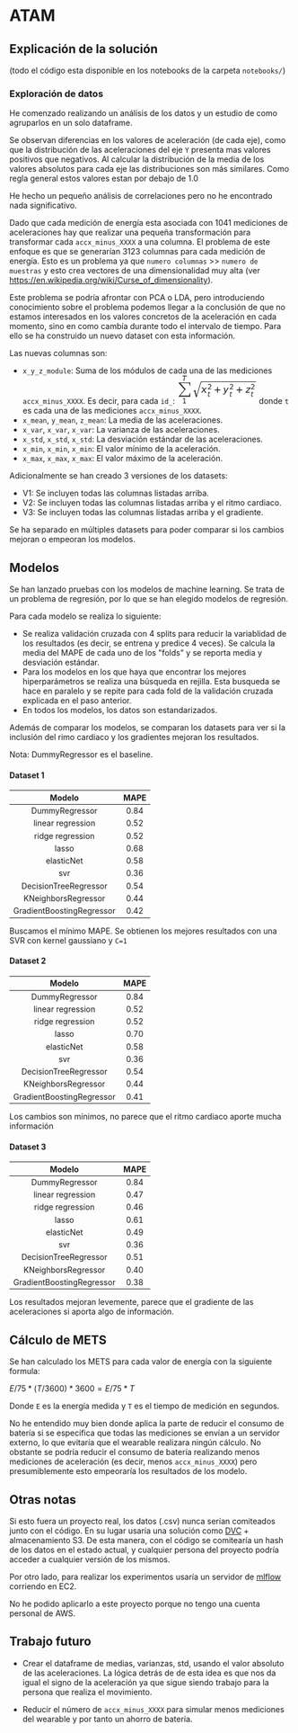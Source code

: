 # ATAM

## Explicación de la solución

(todo el código esta disponible en los notebooks de la carpeta `notebooks/`)
### Exploración de datos

He comenzado realizando un análisis de los datos y un estudio de como agruparlos en un solo dataframe.

Se observan diferencias en los valores de aceleración (de cada eje), como que la distribución de las aceleraciones del eje `Y` presenta mas valores positivos que negativos.
Al calcular la distribución de la media de los valores absolutos para cada eje las distribuciones son más similares. Como regla general estos valores estan por debajo de 1.0

He hecho un pequeño análisis de correlaciones pero no he encontrado nada significativo.

Dado que cada medición de energía esta asociada con 1041 mediciones de aceleraciones hay que realizar una pequeña transformación para transformar cada `accx_minus_XXXX` a una columna.
El problema de este enfoque es que se generarían 3123 columnas para cada medición de energía. Esto es un problema ya que `numero columnas` >> `numero de muestras` y esto crea vectores de una dimensionalidad muy alta (ver https://en.wikipedia.org/wiki/Curse_of_dimensionality).

Este problema se podría afrontar con PCA o LDA, pero introduciendo conocimiento sobre el problema podemos llegar a la conclusión de que no estamos interesados en los valores concretos de la aceleración en cada momento, sino en como cambía durante todo el intervalo de tiempo. Para ello se ha construido un nuevo dataset con esta información.

Las nuevas columnas son:

- `x_y_z_module`: Suma de los módulos de cada una de las mediciones `accx_minus_XXXX`. Es decir, para cada `id_`: ![](formula.png) donde `t` es cada una de las mediciones `accx_minus_XXXX`.
- `x_mean`, `y_mean`, `z_mean`: La media de las aceleraciones.
- `x_var`, `x_var`, `x_var`: La varianza de las aceleraciones.
- `x_std`, `x_std`, `x_std`: La desviación estándar de las aceleraciones.
- `x_min`, `x_min`, `x_min`: El valor mínimo de la aceleración.
- `x_max`, `x_max`, `x_max`: El valor máximo de la aceleración.

Adicionalmente se han creado 3 versiones de los datasets:

- V1: Se incluyen todas las columnas listadas arriba.
- V2: Se incluyen todas las columnas listadas arriba y el ritmo cardiaco.
- V3: Se incluyen todas las columnas listadas arriba y el gradiente.

Se ha separado en múltiples datasets para poder comparar si los cambios mejoran o empeoran los modelos.

## Modelos

Se han lanzado pruebas con los modelos de machine learning. Se trata de un problema de regresión, por lo que se han elegido modelos de regresión.

Para cada modelo se realiza lo siguiente:

- Se realiza validación cruzada con 4 splits para reducir la variablidad de los resultados (es decir, se entrena y predice 4 veces). Se calcula la media del MAPE de cada uno de los "folds" y se reporta media y desviación estándar.
- Para los modelos en los que haya que encontrar los mejores hiperparámetros se realiza una búsqueda en rejilla. Esta busqueda se hace en paralelo y se repite para cada fold de la validación cruzada explicada en el paso anterior.
- En todos los modelos, los datos son estandarizados.

Además de comparar los modelos, se comparan los datasets para ver si la inclusión del rimo cardiaco y los gradientes mejoran los resultados.

Nota: DummyRegressor es el baseline.
#### Dataset 1

|           Modelo          	| MAPE 	|
|:-------------------------:	|:----:	|
|       DummyRegressor      	|  0.84    	|
|     linear regression     	|   0.52   	|
|      ridge regression     	|  0.52    	|
|           lasso           	|  0.68    	|
|         elasticNet        	|  0.58    	|
|            svr            	|  0.36    	|
|   DecisionTreeRegressor   	| 0.54     	|
|    KNeighborsRegressor    	| 0.44     	|
| GradientBoostingRegressor 	| 0.42     	|


Buscamos el mínimo MAPE. Se obtienen los mejores resultados con una SVR con kernel gaussiano y `C=1`

#### Dataset 2

|           Modelo          	| MAPE 	|
|:-------------------------:	|:----:	|
|       DummyRegressor      	|  0.84    	|
|     linear regression     	|   0.52   	|
|      ridge regression     	|  0.52    	|
|           lasso           	|  0.70    	|
|         elasticNet        	|  0.58    	|
|            svr            	|  0.36    	|
|   DecisionTreeRegressor   	| 0.54     	|
|    KNeighborsRegressor    	| 0.44     	|
| GradientBoostingRegressor 	| 0.41     	|

Los cambios son mínimos, no parece que el ritmo cardiaco aporte mucha información

#### Dataset 3

|           Modelo          	| MAPE 	|
|:-------------------------:	|:----:	|
|       DummyRegressor      	|  0.84    	|
|     linear regression     	|   0.47   	|
|      ridge regression     	|  0.46    	|
|           lasso           	|  0.61    	|
|         elasticNet        	|  0.49    	|
|            svr            	|  0.36    	|
|   DecisionTreeRegressor   	| 0.51     	|
|    KNeighborsRegressor    	| 0.40     	|
| GradientBoostingRegressor 	| 0.38     	|

Los resultados mejoran levemente, parece que el gradiente de las aceleraciones si aporta algo de información.
## Cálculo de METS

Se han calculado los METS para cada valor de energía con la siguiente formula:

$E / 75 * (T / 3600) * 3600 = E / 75 * T$

Donde `E` es la energía medida y `T` es el tiempo de medición en segundos.

No he entendido muy bien donde aplica la parte de reducir el consumo de batería si se especifica que todas las mediciones se envían a un servidor externo, lo que evitaría que el wearable realizara ningún cálculo. No obstante se podría reducir el consumo de batería realizando menos mediciones de aceleración (es decir, menos `accx_minus_XXXX`) pero presumiblemente esto empeoraría los resultados de los modelo.

## Otras notas

Si esto fuera un proyecto real, los datos (.csv) nunca serían comiteados junto con el código. En su lugar usaría una solución como [DVC](https://dvc.org/) + almacenamiento S3. De esta manera, con el código se comitearía un hash de los datos en el estado actual, y cualquier persona del proyecto podría acceder  a cualquier versión de los mismos.

Por otro lado, para realizar los experimentos usaría un servidor de [mlflow](https://mlflow.org/) corriendo en EC2.

No he podido aplicarlo a este proyecto porque no tengo una cuenta personal de AWS.

## Trabajo futuro

- Crear el dataframe de medias, varianzas, std, usando el valor absoluto de las aceleraciones. La lógica detrás de de esta idea es que nos da igual el signo de la aceleración ya que sigue siendo trabajo para la persona que realiza el movimiento.

- Reducir el número de `accx_minus_XXXX` para simular menos mediciones del wearable y por tanto un ahorro de batería.